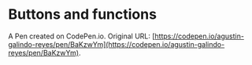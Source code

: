# Buttons and functions

A Pen created on CodePen.io. Original URL: [https://codepen.io/agustin-galindo-reyes/pen/BaKzwYm](https://codepen.io/agustin-galindo-reyes/pen/BaKzwYm).


